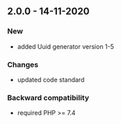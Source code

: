 ## 2.0.0 - 14-11-2020

### New
 - added Uuid generator version 1-5

### Changes
 - updated code standard

### Backward compatibility
 - required PHP >= 7.4
